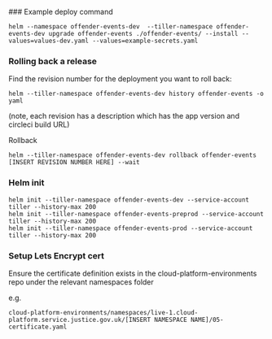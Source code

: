
### Example deploy command
```
helm --namespace offender-events-dev  --tiller-namespace offender-events-dev upgrade offender-events ./offender-events/ --install --values=values-dev.yaml --values=example-secrets.yaml
```

### Rolling back a release
Find the revision number for the deployment you want to roll back:
```
helm --tiller-namespace offender-events-dev history offender-events -o yaml
```
(note, each revision has a description which has the app version and circleci build URL)

Rollback
```
helm --tiller-namespace offender-events-dev rollback offender-events [INSERT REVISION NUMBER HERE] --wait
```

### Helm init

```
helm init --tiller-namespace offender-events-dev --service-account tiller --history-max 200
helm init --tiller-namespace offender-events-preprod --service-account tiller --history-max 200
helm init --tiller-namespace offender-events-prod --service-account tiller --history-max 200
```

### Setup Lets Encrypt cert

Ensure the certificate definition exists in the cloud-platform-environments repo under the relevant namespaces folder

e.g.
```
cloud-platform-environments/namespaces/live-1.cloud-platform.service.justice.gov.uk/[INSERT NAMESPACE NAME]/05-certificate.yaml
```
